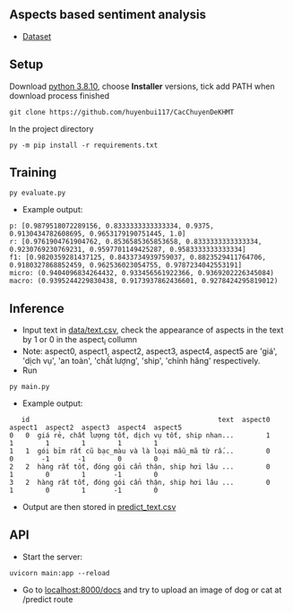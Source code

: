 ## Aspects based sentiment analysis

- [Dataset](https://github.com/phuonglt26/Vietnamese-E-commerce-Dataset)

## Setup
Download [python 3.8.10](https://www.python.org/downloads/release/python-3810/), choose **Installer** versions, tick add PATH when download process finished

```shell
git clone https://github.com/huyenbui117/CacChuyenDeKHMT
```
In the project directory
```shell
py -m pip install -r requirements.txt
```
## Training
```shell
py evaluate.py 
```
- Example output: 
```
p: [0.9879518072289156, 0.8333333333333334, 0.9375, 0.9130434782608695, 0.9653179190751445, 1.0]
r: [0.9761904761904762, 0.8536585365853658, 0.8333333333333334, 0.9230769230769231, 0.9597701149425287, 0.9583333333333334]
f1: [0.9820359281437125, 0.8433734939759037, 0.8823529411764706, 0.9180327868852459, 0.962536023054755, 0.9787234042553191]
micro: (0.9404096834264432, 0.933456561922366, 0.9369202226345084)
macro: (0.9395244229830438, 0.9173937862436601, 0.9278424295819012)
```

## Inference

- Input text in [data/text.csv](data/text.csv), check the appearance of aspects in the text by 1 or 0 in the aspect<sub>i</sub> collumn
- Note: aspect0, aspect1, aspect2, aspect3, aspect4, aspect5 are 'giá', 'dịch vụ', 'an toàn', 'chất lượng', 'ship', 'chính hãng' respectively.
- Run
```shell
py main.py
```
- Example output:
```shell
   id                                               text  aspect0  aspect1  aspect2  aspect3  aspect4  aspect5
0   0  giá rẻ, chất lượng tốt, dịch vụ tốt, ship nhan...        1        1        1        1        1        1
1   1  gói bỉm rất cũ bạc_màu và là loại mẫu_mã từ rấ...        0        0       -1       -1        0        0
2   2  hàng rất tốt, đóng gói cẩn thận, ship hơi lâu ...        0        1        0        1       -1        0
3   2  hàng rất tốt, đóng gói cẩn thận, ship hơi lâu ...        0        1        0        1       -1        0
```
- Output are then stored in [predict_text.csv](data/predict_text.csv)
## API
- Start the server:
```shell
uvicorn main:app --reload
```
- Go to [localhost:8000/docs](http://localhost:8000/docs) and try to upload an image of dog or cat at /predict route

